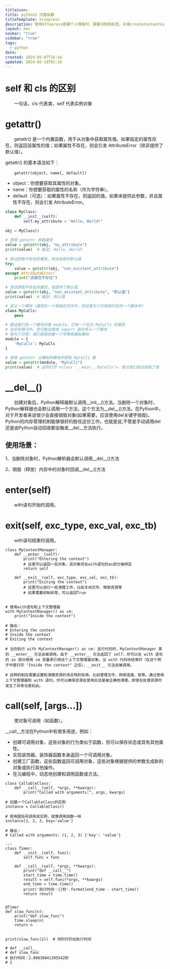 ```yaml
---
titleicon: 
title: python3 内置函数
titleTemplate: Vitepress
description: 使用VItepress搭建个人博客时，需要归档和标签，利用createContentLoader进行生成
layout: doc
navbar: "true"
sidebar: "true"
tags: 
  - python
date: 
created: 2024-05-07T16:54
updated: 2024-05-18T01:16
---
```


# self 和 cls 的区别
&emsp;&emsp;一句话，cls 代表类，self 代表实例对象

# getattr()

&emsp;&emsp;getattr() 是一个内置函数，用于从对象中获取属性值。如果指定的属性存在，则返回该属性的值；如果属性不存在，则会引发 AttributeError（除非提供了默认值）。

getattr() 的基本语法如下：

&emsp;&emsp;`getattr(object, name[, default])`
- object：你想要获取其属性的对象。
- name：你想要获取的属性的名称（作为字符串）。
- default（可选）：如果属性不存在，则返回的值。如果未提供此参数，并且属性不存在，则会引发 AttributeError。

```python
class MyClass:  
    def __init__(self):  
        self.my_attribute = "Hello, World!"  
  
obj = MyClass()  
  
# 使用 getattr 获取属性  
value = getattr(obj, "my_attribute")  
print(value)  # 输出: Hello, World!  
  
# 尝试获取不存在的属性，但没有提供默认值  
try:  
    value = getattr(obj, "non_existent_attribute")  
except AttributeError:  
    print("该属性不存在")  
  
# 尝试获取不存在的属性，但提供了默认值  
value = getattr(obj, "non_existent_attribute", "默认值")  
print(value)  # 输出: 默认值

```

```python
# 定义一个模块（通常在一个单独的文件中，但这里为了示例我们在同一个脚本中）  
class MyCuCls:  
    pass  
  
# 假设我们有一个模块对象 module，它有一个名为 MyCuCls 的属性  
# 在实际情况中，您可能会使用 import 语句导入一个模块  
# 但为了示例，我们直接创建一个字典来模拟模块  
module = {  
    'MyCuCls': MyCuCls  
}  
  
# 使用 getattr 从模拟的模块中获取 MyCuCls 类  
value = getattr(module, "MyCuCls")  
print(value)  # 这将打印 <class '__main__.MyCuCls'>，表示我们成功获取了类
```

# \_\_del__()

&emsp;&emsp;创建对象后，Python解释器默认调用__init__()方法。当删除一个对象时，Python解释器也会默认调用一个方法，这个方法为__del__()方法。在Python中，对于开发者来说很少会直接销毁对象(如果需要，应该使用del关键字销毁)。Python的内存管理机制能够很好的胜任这份工作。也就是说,不管是手动调用del还是由Python自动回收都会触发__del__方法执行。
## 使用场景：
1、当删除对象时，Python解析器会默认调用__del__()方法

2、销毁（释放）内存中的对象时回调__del__()方法

# __enter__(self)

&emsp;&emsp;with语句开始时调用。

# __exit__(self, exc_type, exc_val, exc_tb)

&emsp;&emsp;with语句结束时调用。

```python3
class MyContextManager:
    def __enter__(self):
        print("Entering the context")
        # 这里可以返回一些对象，该对象将在with语句的as部分被绑定
        return self

    def __exit__(self, exc_type, exc_val, exc_tb):
        print("Exiting the context")
        # 这里可以进行一些清理工作，比如关闭文件、释放资源等
        # 如果需要抑制异常，可以返回True


# 使用with语句和上下文管理器
with MyContextManager() as cm:
    print("Inside the context")

# 输出：
# Entering the context
# Inside the context
# Exiting the context

# 当你执行 with MyContextManager() as cm: 这行代码时，MyContextManager 类的 __enter__ 方法会被调用。由于 __enter__ 方法返回了 self，你可以在 with 语句的 as 部分使用 cm 变量来引用这个上下文管理器对象。当 with 代码块结束时（在这个例子中是打印 "Inside the context" 之后），__exit__ 方法会被调用。

# 这种机制在需要设置和清理资源的场合特别有用，比如管理文件、网络连接、锁等。通过使用上下文管理器和 with 语句，你可以确保资源在使用后总是被正确地清理，即使在处理资源时发生了异常也是如此。
```

# __call__(self, [args...])

&emsp;&emsp;使对象可调用（如函数）。

__call__方法在Python中有很多用途，例如：

- 创建可调用对象，这些对象的行为类似于函数，但可以保存状态或具有其他属性。
- 实现装饰器，装饰器函数本身返回一个可调用对象。
- 创建工厂函数，这些函数返回可调用对象，这些对象根据提供的参数生成新的对象或执行其他操作。
- 在元编程中，动态地创建和调用函数或方法。


```python3
class CallableClass:  
    def __call__(self, *args, **kwargs):  
        print("Called with arguments:", args, kwargs)  
  
# 创建一个CallableClass的实例  
instance = CallableClass()  
  
# 使用圆括号调用该实例，就像调用函数一样  
instance(1, 2, 3, key='value')  
  
# 输出：  
# Called with arguments: (1, 2, 3) {'key': 'value'}

---
class Timer:
    def __init__(self, func):
        self.func = func

    def __call__(self, *args, **kwargs):
        print("def __call__")
        start_time = time.time()
        result = self.func(*args, **kwargs)
        end_time = time.time()
        print('执行时间：{}秒'.format(end_time - start_time))
        return result


@Timer
def slow_func(n):
    print("def slow_func")
    time.sleep(n)
    return n


print(slow_func(2))  # 同时打印出执行时间

# def __call__
# def slow_func
# 执行时间：2.00838041305542秒
# 2
```
